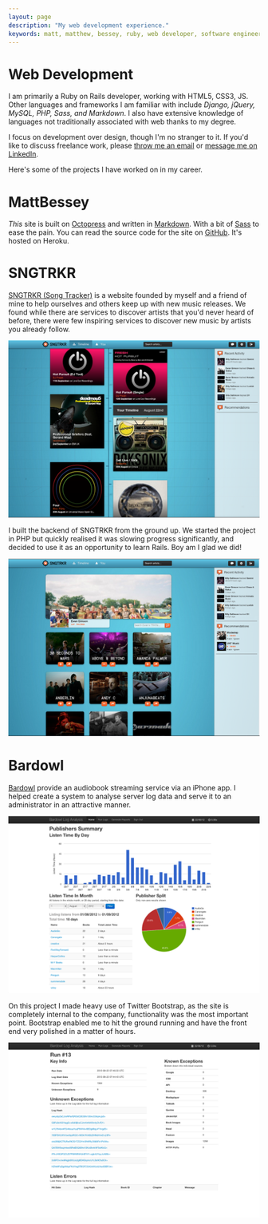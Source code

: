 ```yaml
---
layout: page
description: "My web development experience."
keywords: matt, matthew, bessey, ruby, web developer, software engineer
---
```

# Web Development
I am primarily a Ruby on Rails developer, working with HTML5, CSS3, JS. Other languages and frameworks I am familiar with include *Django, jQuery, MySQL, PHP, Sass, and Markdown*. I also have extensive knowledge of languages not traditionally associated with web thanks to my degree. 

I focus on development over design, though I'm no stranger to it. If you'd like to discuss freelance work, please [throw me an email](mailto:bessey@gmail.com) or [message me on LinkedIn](http://uk.linkedin.com/in/mattbessey).

Here's some of the projects I have worked on in my career.

# MattBessey
*This* site is built on [Octopress](http://octopress.org/) and written in [Markdown](http://en.wikipedia.org/wiki/Markdown). With a bit of [Sass](http://sass-lang.com/) to ease the pain. You can read the source code for the site on [GitHub](https://github.com/bessey/MattBessey.com). It's hosted on Heroku.

# SNGTRKR
[SNGTRKR (Song Tracker)](http://sngtrkr.com) is a website founded by myself and a friend of mine to help ourselves and others keep up with new music releases. We found while there are services to discover artists that you'd never heard of before, there were few inspiring services to discover new music by artists you already follow.

[![Screenshot of SNGTRKR](/images/sngtrkr_1.png)](/images/sngtrkr_1.png)

I built the backend of SNGTRKR from the ground up. We started the project in PHP but quickly realised it was slowing progress significantly, and decided to use it as an opportunity to learn Rails. Boy am I glad we did!

[![Screenshot of SNGTRKR](/images/sngtrkr_2.png)](/images/sngtrkr_2.png)

# Bardowl
[Bardowl](//bardowl.com) provide an audiobook streaming service via an iPhone app. I helped create a system to analyse server log data and serve it to an administrator in an attractive manner.

[![Screenshot of Bardowl](/images/bardowl_1.png)](/images/bardowl_1.png)

On this project I made heavy use of Twitter Bootstrap, as the site is completely internal to the company, functionality was the most important point. Bootstrap enabled me to hit the ground running and have the front end very polished in a matter of hours.

[![Screenshot of Bardowl](/images/bardowl_2.png)](/images/bardowl_2.png)